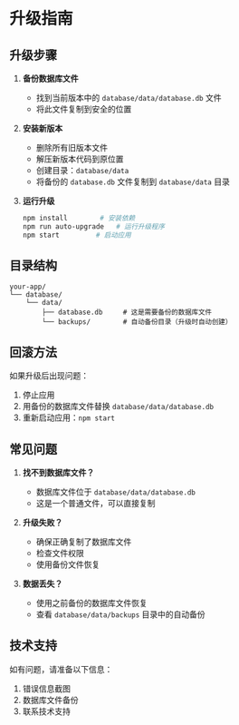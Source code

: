 # 升级指南

## 升级步骤

1. **备份数据库文件**
   - 找到当前版本中的 `database/data/database.db` 文件
   - 将此文件复制到安全的位置

2. **安装新版本**
   - 删除所有旧版本文件
   - 解压新版本代码到原位置
   - 创建目录：`database/data`
   - 将备份的 `database.db` 文件复制到 `database/data` 目录

3. **运行升级**
   ```bash
   npm install        # 安装依赖
   npm run auto-upgrade   # 运行升级程序
   npm start         # 启动应用
   ```

## 目录结构

```
your-app/
└── database/
    └── data/
        ├── database.db     # 这是需要备份的数据库文件
        └── backups/        # 自动备份目录（升级时自动创建）
```

## 回滚方法

如果升级后出现问题：

1. 停止应用
2. 用备份的数据库文件替换 `database/data/database.db`
3. 重新启动应用：`npm start`

## 常见问题

1. **找不到数据库文件？**
   - 数据库文件位于 `database/data/database.db`
   - 这是一个普通文件，可以直接复制

2. **升级失败？**
   - 确保正确复制了数据库文件
   - 检查文件权限
   - 使用备份文件恢复

3. **数据丢失？**
   - 使用之前备份的数据库文件恢复
   - 查看 `database/data/backups` 目录中的自动备份

## 技术支持

如有问题，请准备以下信息：
1. 错误信息截图
2. 数据库文件备份
3. 联系技术支持 
